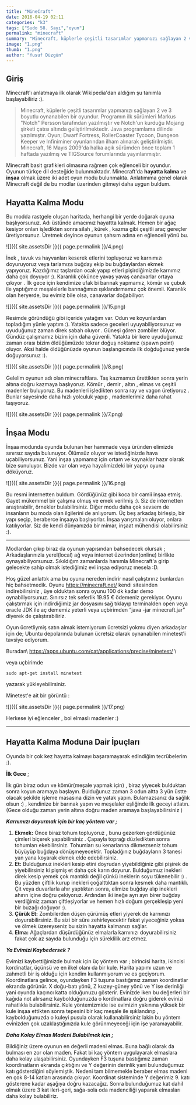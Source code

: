 ```yaml
---
title: "MineCraft"
date: 2016-04-19 02:11
categories: "k3"
tags: ["Sudo 58. Sayı","oyun"]
permalink: "minecraft"
summary: "Minecraft, küplerle çeşitli tasarımlar yapmanızı sağlayan 2 ve 3 boyutlu oynanabilen bir oyundur."
image: "1.png"
thumb: "1.png"
author: "Yusuf Düzgün"
---
```

## Giriş

Minecraft'ı anlatmaya ilk olarak Wikipedia'dan aldığım şu tanımla başlayabiliriz :).

> Minecraft, küplerle çeşitli tasarımlar yapmanızı sağlayan 2 ve 3
> boyutlu oynanabilen bir oyundur. Programın ilk sürümleri Markus
> "Notch" Persson tarafından yazılmıştır ve Notch'un kurduğu Mojang
> şirketi çatısı altında geliştirilmektedir. Java programlama dilinde
> yazılmıştır. Oyun; Dwarf Fortress, RollerCoaster Tycoon, Dungeon
> Keeper ve Infiniminer oyunlarından ilham alınarak geliştirilmiştir.
> Minecraft, 16 Mayıs 2009'da halka açık sürümden önce toplam 1 haftada
> yazılmış ve TIGSource forumlarında yayınlanmıştır.

Minecraft basit grafikleri olmasına rağmen çok eğlenceli bir oyundur. Oyunun türkçe dil desteğide bulunmaktadır. Minecraft'da **hayatta kalma** ve **inşaa** olmak üzere iki adet oyun modu bulunmakta. Anlatımıma genel olarak Minecraft değil de bu modlar üzerinden gitmeyi daha uygun buldum.

## Hayatta Kalma Modu

Bu modda rastgele oluşan haritada, herhangi bir yerde doğarak oyuna başlıyorsunuz. Adı üstünde amacımız hayattta kalmak. Hemen bir ağaç kesiyor onları işledikten sonra silah , kürek , kazma gibi çeşitli araç gereçler üretiyorsunuz. Üretmek deyince oyunun şahsım adına en eğlenceli yönü bu.

![]({{ site.assetsDir }}{{ page.permalink }}/4.png)

İnek , tavuk vs hayvanları keserek etlerini topluyoruz ve karnımızı doyuruyoruz veya tarlamıza buğday ekip bu buğdaylardan ekmek yapıyoruz. Kazdığımız taşlardan ocak yapıp etleri pişirdiğimizde karnımız daha çok doyuyor :). Karanlık çökünce yavaş yavaş canavarlar ortaya çıkıyor . İlk gece için kendimize ufak bi barınak yapmamız, kömür ve çubuk ile yaptığımız meşalelerle barınağımızı ışıklandırmamız çok önemli. Karanlık olan heryerde, bu evimiz bile olsa, canavarlar doğabiliyor.

![]({{ site.assetsDir }}{{ page.permalink }}/15.png)

Resimde göründüğü gibi içeride yatağım var. Odun ve koyunlardan topladığım yünle yaptım :). Yatakta sadece geceleri uyuyabiliyorsunuz ve uyuduğunuz zaman direk sabah oluyor . Güneşi gören zombiler ölüyor. Gündüz çalışmamız bizim için daha güvenli. Yatakta bir kere uyuduğumuz zaman orası bizim öldüğümüzde tekrar doğuş noktamız (spawn point) oluyor. Aksi halde öldüğünüzde oyunun başlangıcında ilk doğduğunuz yerde doğuyorsunuz :).

![]({{ site.assetsDir }}{{ page.permalink }}/8.png)

Gelelim oyunun adı olan minecraftlara. Taş kazmamızı ürettikten sonra yerin altına doğru kazmaya başlıyoruz. Kömür , demir , altın , elmas vs çeşitli madenler buluyoruz. Bu madenleri işledikten sonra ray ve vagon üretiyoruz . Bunlar sayesinde daha hızlı yolculuk yapıp , madenlerimiz daha rahat taşıyoruz.

![]({{ site.assetsDir }}{{ page.permalink }}/7.png)

## İnşaa Modu

İnşaa modunda oyunda bulunan her hammade veya üründen elimizde sınırsız sayıda bulunuyor. Ölümsüz oluyor ve istediğinizde hava uçabiliyorsunuz. Yani inşaa yapmamız için ortam ve kaynaklar hazır olarak bize sunuluyor. Bizde var olan veya hayalimizdeki bir yapıyı oyuna döküyoruz.

![]({{ site.assetsDir }}{{ page.permalink }}/16.png)

Bu resmi internetten buldum. Gördüğünüz gibi koca bir camii inşaa etmiş. Gayet mükemmel bir çalışma olmuş ve emek verilmiş :). Siz de internetten araştırabilir, örnekler bulabilirsiniz. Diğer modu daha çok sevsem de insanların bu moda olan ilgilerini de anlıyorum. Üç beş arkadaş birleşip, bir yapı seçip, beraberce inşaaya başlıyorlar. İnşaa yarışmaları oluyor, onlara katılıyorlar. Siz de kendi dünyanızda bir mimar, inşaat mühendisi olabilirsiniz :).

---

Modlardan çıkıp biraz da oyunun yapısından bahsedecek olursak ;
Arkadaşlarınızla yerel(local) ağ veya internet üzerinden(online)  birlikte oynayabiliyorsunuz. Sıkıldığım zamanlarda hanımla Minecraft'a girip gelecekte sahip olmak istediğimiz evi inşaa ediyoruz mesela :D.

Hoş güzel anlattık ama bu oyunu nereden indirir nasıl çalıştırırız bunlardan hiç bahsetmedik. Oyunu <https://minecraft.net/> kendi sitesinden indirebilirsiniz , üye olduktan sonra oyunu 100 dk kadar demo oynabiliyorsunuz. Sınırsız tek seferlik 19.95 € ödemeniz gerekiyor. Oyunu çalıştırmak için  indirdiğimiz jar dosyasını sağ tıklayıp terminalden open veya oracle JDK ile aç dememiz yeterli veya uçbirimden “java -jar minecraft.jar” diyerek de çalıştırabiliriz.

Oyun ücretliymiş satın almak istemiyorum ücretsizi yokmu diyen arkadaşlar için de; Ubuntu depolarında bulunan ücretsiz olarak oynanabilen minetest'i tavsiye ediyorum.

Buradan\\
<https://apps.ubuntu.com/cat/applications/precise/minetest/> \\

veya uçbirimde

```
sudo apt-get install minetest
```

 yazarak yükleyebilirsiniz.

Minetest'e ait bir görüntü :

![]({{ site.assetsDir }}{{ page.permalink }}/17.png)

Herkese iyi eğlenceler , bol elmaslı madenler :)

---

## Hayatta Kalma Moduna Dair İpuçları

Oyunda bir çok kez hayatta kalmayı başaramayarak edindiğim tecrübelerim :).

**İlk Gece** ;

İlk gün biraz odun ve kömür(meşale yapmak için) , biraz yiyecek bulduktan sonra koyun aramaya başlayın. Bulduğunuz zaman 3 odun altta 3 yün üstte olacak şekilde işleme masasına dizin ve yatak yapın. Bulamazsanız da sağlık olsun :) , kendinize bir barınak yapın ve meşelaler eşliğinde ilk geceyi atlatın.(Gece olduğu zaman yerin altına doğru maden aramaya başlayabilirsiniz )

***Karnımızı doyurmak için bir kaç yöntem var ;***

1. **Ekmek:** Önce biraz tohum topluyoruz , bunu gezerken gördüğünüz çimleri biçerek yapabilirsiniz . Çapayla toprağı düzledikten sonra tohumları ekebilirsiniz. Tohumları su kenarlarına dikmezseniz tohum büyüyüp buğdaya dönüşmeyecektir. Topladğınız buğdayların 3 tanesi yan yana koyarak ekmek elde edebilirsiniz.
2. **Et:** Bulduğunuz inekleri kesip etini doyrudan yiyebildiğiniz gibi pişirek de yiyebilirsiniz ki pişmiş et daha çok karın doyurur. Bulduğumuz inekleri direk kesip yemek çok mantıklı değil çünkü ineklerin soyu tükenebilir :) . Bu yüzden çiftlik kurup inekleri çoğalttıktan sonra kesmek daha mantıklı. Çit veya duvarlarla ahır yaptıktan sonra, elimize buğday alıp inekleri ahırın içine doğru çekiyoruz. Ardından iki ineğe ayrı ayrı birer buğday verdiğimiz zaman çiftleşiyorlar ve hemen hızlı doğum gerçekleşip yeni bir buzağı doğuyor  :).
3. **Çürük Et:** Zombilerden düşen çürümüş etleri yiyerek de karnınızı doyurabilirsiniz. Bu sizi bir süre zehirleyecektir fakat yiyeceğiniz yoksa ve ölmek üzereyseniz bu sizin hayatta kalmanızı sağlar.
4. **Elma:** Ağaçlardan düşürdüğünüz elmalarla karnınızı doyurabilirsiniz fakat çok az sayıda bulunduğu için süreklilik arz etmez.

***Ya Evimizi Kaybedersek ?***

Evimizi kaybettiğimizde bulmak için üç yöntem var ; birincisi harita, ikincisi kordinatlar, üçünsü ve en ilkel olanı da bir kule. Harita yapımı uzun ve zahmetli bir iş olduğu için kendim kullanmıyorum ve es geçiyorum. Koordinatlara gelince, oyundayken  F3 tuşuna bastığımız zaman koordinatlar ekranda görünür. X doğu-batı yönü, Z kuzey-güney yönü   ve Y ise derinliği yani oyunda kaçıncı katta olduğunuzu gösterir. Evinizde iken bu değerleri bir kağıda not alırsanız kaybolduğunuzda o kordinatlara doğru giderek evinizi rahatlıkla bulabilirsiniz. Kule yöntemizmide ise evimizin yakınına yüksek bir kule inşaa ettikten sonra tepesini bir kaç meşale ile ışıklandırıp , kaybolduğunuzda o kuleyi pusula olarak kullanabilirsiniz lakin bu yöntem evinizden çok uzaklaştığınızda kule görünmeyeceği için işe yaramayabilir.

***Daha Kolay Elmas Madeni Bulabilmek için ;***

Bildiğiniz üzere oyunun en değerli madeni elmas. Buna bağlı olarak da bulması en zor olan maden. Fakat bi kaç yöntem uygulayarak elmaslara daha kolay ulaşabilirsiniz. Oyundayken F3 tuşuna bastığımız zaman koordinatların ekranda çıktığını ve Y değerinin derinlik yani bulunduğumuz katı gösterdiğini söylemiştik. Nedeni tam bilmemekle beraber elmas madeni en çok 8-14 katları arasında çıkıyor. Koordinat sisteminde Y değerimiz 9. katı gösterene kadar aşağıya doğru kazacağız. Sonra bulunduğumuz kat dahil olmak üzere 3 kat ileri-geri, sağa-sola oda madenciliği yaparak elmasları daha kolay bulabiliriz.

